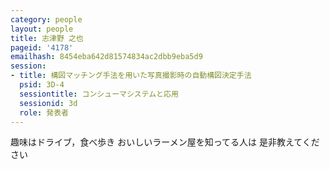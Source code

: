 ```yaml
---
category: people
layout: people
title: 志津野 之也
pageid: '4178'
emailhash: 8454eba642d81574834ac2dbb9eba5d9
session:
- title: 構図マッチング手法を用いた写真撮影時の自動構図決定手法
  psid: 3D-4
  sessiontitle: コンシューマシステムと応用
  sessionid: 3d
  role: 発表者
---
```

趣味はドライブ，食べ歩き
おいしいラーメン屋を知ってる人は
是非教えてください